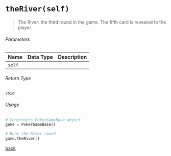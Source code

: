 <!-- Method Name -->

# <code>theRiver(self)</code>

<!-- Method Description -->
> The River: the third round in the game. The fifth card is revealed to the player.

<!-- Parameters -->
###### Parameters
| Name   | Data Type | Description |
| ------ | --------- | ----------- |
| `self` |           |             |


<!-- Return Type -->
###### Return Type
`void`

<!-- Method Example -->
###### Usage
```python
# Constructs PokerGameBase object
game = PokerGameBase()

# Runs the River round
game.theRiver()
```
<!-- Back to className.md -->
<!-- The path in this link will be the one that is used for the component -->
[back](../PokerGameBase.md)
